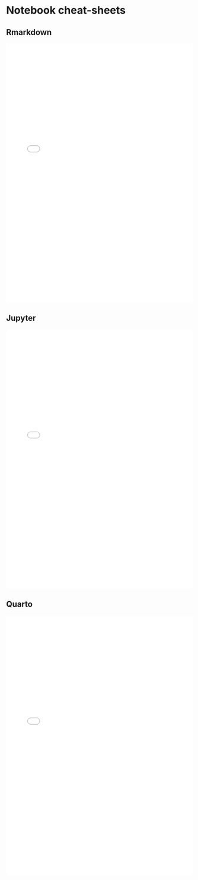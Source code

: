 # Notebook cheat-sheets

## Rmarkdown

<iframe id="iframepdf" src="../rmarkdown-cheatsheet.pdf" frameborder="0" width="100%" height="700" allowfullscreen="true" mozallowfullscreen="true" webkitallowfullscreen="true"></iframe> 

## Jupyter

<iframe id="iframepdf" src="../Jupyter_Notebook_CheatSheet_Edureka.pdf" frameborder="0" width="100%" height="700" allowfullscreen="true" mozallowfullscreen="true" webkitallowfullscreen="true"></iframe> 

## Quarto

<iframe id="iframepdf" src="../Quarto_Cheat_Sheet.pdf" frameborder="0" width="100%" height="700" allowfullscreen="true" mozallowfullscreen="true" webkitallowfullscreen="true"></iframe> 
